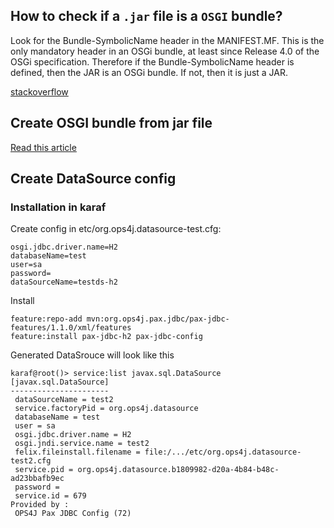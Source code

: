 ## How to check if a `.jar` file is a `OSGI` bundle?
Look for the Bundle-SymbolicName header in the MANIFEST.MF. 
This is the only mandatory header in an OSGi bundle, at least since Release 4.0 of the OSGi specification. 
Therefore if the Bundle-SymbolicName header is defined, then the JAR is an OSGi bundle. If not, then it is just a JAR.

[stackoverflow](http://stackoverflow.com/questions/19455486/how-can-i-test-if-a-jar-is-an-osgi-jar)

## Create OSGI bundle from jar file
[Read this article](http://spring.io/blog/2008/02/18/creating-osgi-bundles/)

## Create DataSource config
### Installation in karaf
Create config in etc/org.ops4j.datasource-test.cfg:
```terminal
osgi.jdbc.driver.name=H2
databaseName=test
user=sa
password=
dataSourceName=testds-h2
```

Install
```terminal
feature:repo-add mvn:org.ops4j.pax.jdbc/pax-jdbc-features/1.1.0/xml/features
feature:install pax-jdbc-h2 pax-jdbc-config
```

Generated DataSrouce will look like this
```terminal
karaf@root()> service:list javax.sql.DataSource
[javax.sql.DataSource]
----------------------
 dataSourceName = test2
 service.factoryPid = org.ops4j.datasource
 databaseName = test
 user = sa
 osgi.jdbc.driver.name = H2
 osgi.jndi.service.name = test2
 felix.fileinstall.filename = file:/.../etc/org.ops4j.datasource-test2.cfg
 service.pid = org.ops4j.datasource.b1809982-d20a-4b84-b48c-ad23bbafb9ec
 password =
 service.id = 679
Provided by :
 OPS4J Pax JDBC Config (72)
 ```
 
 
